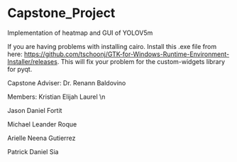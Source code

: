 # Capstone_Project
Implementation of heatmap and GUI of YOLOV5m

If you are having problems with installing cairo.
Install this .exe file from here: https://github.com/tschoonj/GTK-for-Windows-Runtime-Environment-Installer/releases.
This will fix your problem for the custom-widgets library for pyqt.

Capstone Adviser:
Dr. Renann Baldovino

Members:
Kristian Elijah Laurel \n

Jason Daniel Fortit

Michael Leander Roque

Arielle Neena Gutierrez

Patrick Daniel Sia
